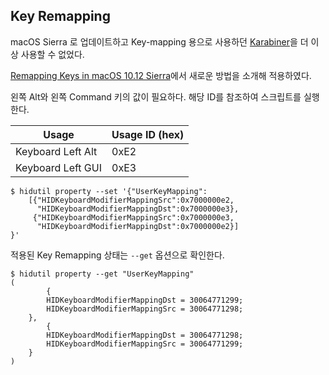 ## Key Remapping

macOS Sierra 로 업데이트하고 Key-mapping 용으로 사용하던 [Karabiner](https://pqrs.org/osx/karabiner/)을 더 이상 사용할 수 없었다.

[Remapping Keys in macOS 10.12 Sierra](https://developer.apple.com/library/content/technotes/tn2450/_index.html)에서 새로운 방법을 소개해 적용하였다.

왼쪽 Alt와 왼쪽 Command 키의 값이 필요하다. 해당 ID를 참조하여 스크립트를 실행한다.

|Usage|Usage ID (hex)|
|---|---|
|Keyboard Left Alt|0xE2|
|Keyboard Left GUI|0xE3|

```
$ hidutil property --set '{"UserKeyMapping":
    [{"HIDKeyboardModifierMappingSrc":0x7000000e2,
      "HIDKeyboardModifierMappingDst":0x7000000e3},
     {"HIDKeyboardModifierMappingSrc":0x7000000e3,
      "HIDKeyboardModifierMappingDst":0x7000000e2}]
}'
```

적용된 Key Remapping 상태는 `--get` 옵션으로 확인한다.

```
$ hidutil property --get "UserKeyMapping"
(
        {
        HIDKeyboardModifierMappingDst = 30064771299;
        HIDKeyboardModifierMappingSrc = 30064771298;
    },
        {
        HIDKeyboardModifierMappingDst = 30064771298;
        HIDKeyboardModifierMappingSrc = 30064771299;
    }
)
```
